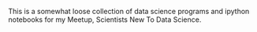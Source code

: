 This is a somewhat loose collection of data science programs and ipython notebooks for my Meetup, Scientists New To Data Science.


